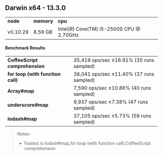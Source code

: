 Darwin x64 - 13.3.0
-----

<table><tr><td><b>node</b></td><td><b>memory</b></td><td><b>cpu</b></td></tr><tr><td>v0.10.29</td><td>8.59 GB</td><td>Intel(R) Core(TM) i5-2500S CPU @ 2.70GHz</td></tr></table>

#### Benchmark Results ####

<table><tr><td><b>CoffeeScript comprehension</b></td><td>35,419 ops/sec ±16.91% (35 runs sampled)</td></tr><tr><td><b>for loop (with function call)</b></td><td>38,041 ops/sec ±11.40% (37 runs sampled)</td></tr><tr><td><b>Array#map</b></td><td>7,590 ops/sec ±10.86% (40 runs sampled)</td></tr><tr><td><b>underscore#map</b></td><td>9,937 ops/sec ±7.38% (47 runs sampled)</td></tr><tr><td><b>lodash#map</b></td><td>37,105 ops/sec ±5.73% (59 runs sampled)</td></tr></table>

> Notes:
> - Fastest is lodash#map,for loop (with function call),CoffeeScript comprehension

